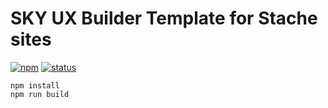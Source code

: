 # SKY UX Builder Template for Stache sites

[![npm](https://img.shields.io/npm/v/@blackbaud/stache.svg)](https://www.npmjs.com/package/@blackbaud/stache)
[![status](https://travis-ci.org/blackbaud/stache2.svg?branch=master)](https://travis-ci.org/blackbaud/stache2)

```
npm install
npm run build
```
